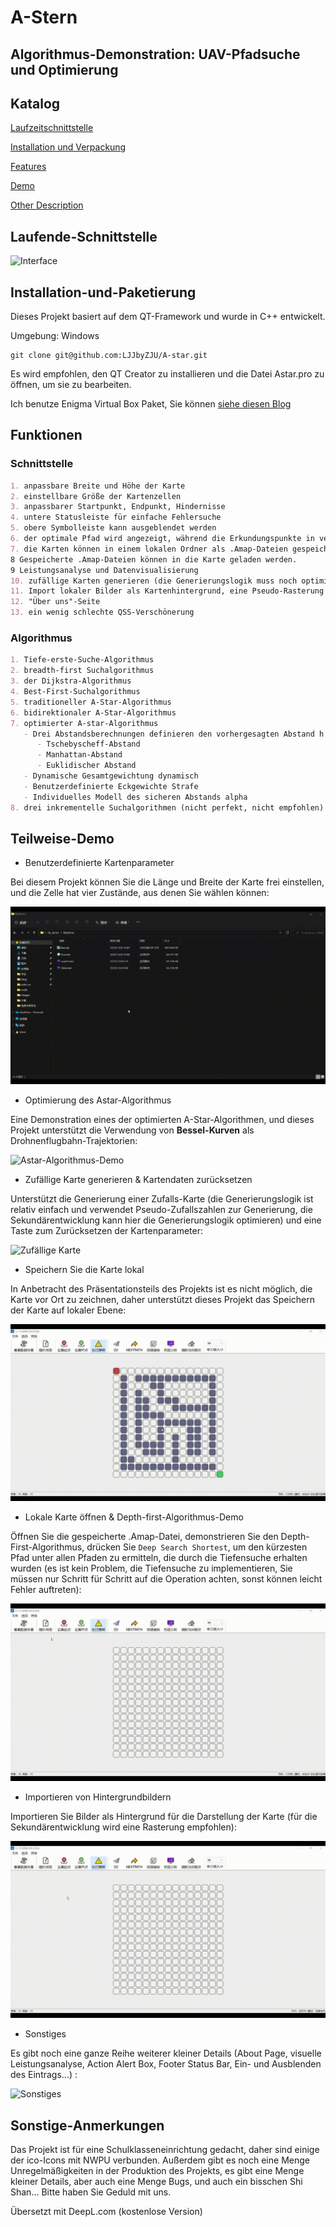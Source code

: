 # A-Stern

## Algorithmus-Demonstration: UAV-Pfadsuche und Optimierung

## Katalog

[Laufzeitschnittstelle](#Laufende-Schnittstelle)

[Installation und Verpackung](#Installation-und-Paketierung)

[Features](#Funktionen)

[Demo](#Teilweise-Demo)

[Other Description](#Sonstige-Anmerkungen)

## Laufende-Schnittstelle

![Interface](./RDME_IMG/Benutzeroberfläche.jpg)

## Installation-und-Paketierung

Dieses Projekt basiert auf dem QT-Framework und wurde in C++ entwickelt.

Umgebung: Windows

```
git clone git@github.com:LJJbyZJU/A-star.git
```

Es wird empfohlen, den QT Creator zu installieren und die Datei Astar.pro zu öffnen, um sie zu bearbeiten.

Ich benutze Enigma Virtual Box Paket, Sie können [siehe diesen Blog](https://blog.csdn.net/qq_40994692/article/details/113880198)

## Funktionen

### Schnittstelle

```markdown
1. anpassbare Breite und Höhe der Karte
2. einstellbare Größe der Kartenzellen
3. anpassbarer Startpunkt, Endpunkt, Hindernisse
4. untere Statusleiste für einfache Fehlersuche
5. obere Symbolleiste kann ausgeblendet werden
6. der optimale Pfad wird angezeigt, während die Erkundungspunkte in verschiedenen Farben auf der Karte dargestellt werden.
7. die Karten können in einem lokalen Ordner als .Amap-Dateien gespeichert werden.
8 Gespeicherte .Amap-Dateien können in die Karte geladen werden.
9 Leistungsanalyse und Datenvisualisierung
10. zufällige Karten generieren (die Generierungslogik muss noch optimiert werden, es ist noch nicht möglich, sicherzustellen, dass die generierten Karten immer machbare Pfade haben).
11. Import lokaler Bilder als Kartenhintergrund, eine Pseudo-Rasterung
12. "Über uns"-Seite
13. ein wenig schlechte QSS-Verschönerung
```

### Algorithmus

```markdown
1. Tiefe-erste-Suche-Algorithmus
2. breadth-first Suchalgorithmus
3. der Dijkstra-Algorithmus
4. Best-First-Suchalgorithmus
5. traditioneller A-Star-Algorithmus
6. bidirektionaler A-Star-Algorithmus
7. optimierter A-star-Algorithmus
   - Drei Abstandsberechnungen definieren den vorhergesagten Abstand h
      - Tschebyscheff-Abstand
      - Manhattan-Abstand
      - Euklidischer Abstand
   - Dynamische Gesamtgewichtung dynamisch
   - Benutzerdefinierte Eckgewichte Strafe
   - Individuelles Modell des sicheren Abstands alpha
8. drei inkrementelle Suchalgorithmen (nicht perfekt, nicht empfohlen)
```

## Teilweise-Demo

- Benutzerdefinierte Kartenparameter

Bei diesem Projekt können Sie die Länge und Breite der Karte frei einstellen, und die Zelle hat vier Zustände, aus denen Sie wählen können:

![Set Map](./RDME_IMG/Astar_gif/设置地图.gif)

- Optimierung des Astar-Algorithmus

Eine Demonstration eines der optimierten A-Star-Algorithmen, und dieses Projekt unterstützt die Verwendung von **Bessel-Kurven** als Drohnenflugbahn-Trajektorien:

![Astar-Algorithmus-Demo](./RDME_IMG/Astar_gif/A星&贝塞尔.gif)

- Zufällige Karte generieren & Kartendaten zurücksetzen

Unterstützt die Generierung einer Zufalls-Karte (die Generierungslogik ist relativ einfach und verwendet Pseudo-Zufallszahlen zur Generierung, die Sekundärentwicklung kann hier die Generierungslogik optimieren) und eine Taste zum Zurücksetzen der Kartenparameter:

![Zufällige Karte](./RDME_IMG/Astar_gif/随机地图.gif)

- Speichern Sie die Karte lokal

In Anbetracht des Präsentationsteils des Projekts ist es nicht möglich, die Karte vor Ort zu zeichnen, daher unterstützt dieses Projekt das Speichern der Karte auf lokaler Ebene:

![save map](./RDME_IMG/Astar_gif/保存地图.gif)

- Lokale Karte öffnen & Depth-first-Algorithmus-Demo

Öffnen Sie die gespeicherte .Amap-Datei, demonstrieren Sie den Depth-First-Algorithmus, drücken Sie `Deep Search Shortest`, um den kürzesten Pfad unter allen Pfaden zu ermitteln, die durch die Tiefensuche erhalten wurden (es ist kein Problem, die Tiefensuche zu implementieren, Sie müssen nur Schritt für Schritt auf die Operation achten, sonst können leicht Fehler auftreten):

![open map](./RDME_IMG/Astar_gif/深搜.gif)

- Importieren von Hintergrundbildern

Importieren Sie Bilder als Hintergrund für die Darstellung der Karte (für die Sekundärentwicklung wird eine Rasterung empfohlen):

![Hintergrundbild](./RDME_IMG/Astar_gif/打开&清除背景.gif)

- Sonstiges

Es gibt noch eine ganze Reihe weiterer kleiner Details (About Page, visuelle Leistungsanalyse, Action Alert Box, Footer Status Bar, Ein- und Ausblenden des Eintrags...) :

![Sonstiges](./RDME_IMG/Astar_gif/其他.gif)

## Sonstige-Anmerkungen

Das Projekt ist für eine Schulklasseneinrichtung gedacht, daher sind einige der ico-Icons mit NWPU verbunden. Außerdem gibt es noch eine Menge Unregelmäßigkeiten in der Produktion des Projekts, es gibt eine Menge kleiner Details, aber auch eine Menge Bugs, und auch ein bisschen Shi Shan... Bitte haben Sie Geduld mit uns.

Übersetzt mit DeepL.com (kostenlose Version)